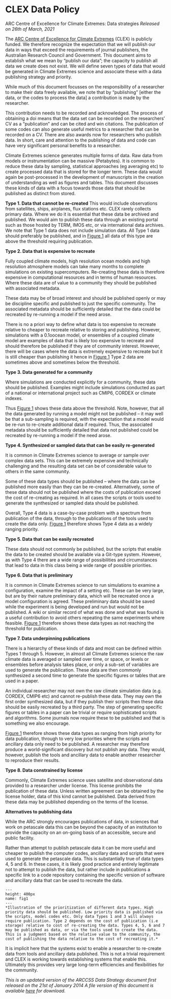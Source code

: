 # CLEX Data Policy

ARC Centre of Excellence for Climate Extremes: Data strategies
*Released on 26th of March, 2021*
 
The [ARC Centre of Excellence for Climate Extremes](https://climateextremes.org.au) (CLEX) is publicly funded. We therefore recognize the expectation that we will publish our data in ways that exceed the requirements of journal publishers, the Australian Research Council and Government. This document aims to establish what we mean by “publish our data”; the capacity to publish all data we create does not exist. We will define seven types of data that would be generated in Climate Extremes science and associate these with a data publishing strategy and priority.
 
While much of this document focusses on the responsibility of a researcher to make their data freely available, we note that by “publishing” [either the data, or the codes to process the data] a contribution is made by the researcher.
 
This contribution needs to be recorded and acknowledged. The process of obtaining a doi means that the data set can be recorded on the researchers’ CV as a “publication” and can be cited and win citations. The publication of some codes can also generate useful metrics to a researcher that can be recorded on a CV. There are also awards now for researchers who publish data. In short, care and attention to the publishing of data and code can have very significant personal benefits to a researcher.
 
 
Climate Extremes science generates multiple forms of data. Raw data from models or instrumentation can be massive (Petabytes). It is common to reduce these data by sampling, statistical approaches (eg averaging etc) to create processed data that is stored for the longer term. These data would again be post-processed in the development of manuscripts in the creation of understanding as well as figures and tables. This document discusses these kinds of data with a focus towards those data that should be published as distinct from stored.
 
 
**Type 1. Data that cannot be re-created**
This would include observations from satellites, ships, airplanes, flux stations etc. CLEX rarely collects primary data. Where we do it is essential that these data be archived and published. We would aim to publish these data through an existing portal such as those hosted by TERM, IMOS etc, or via international data archives. We note that Type 1 data does not include simulation data. All Type 1 data should preferably be published, and in [Figure 1](fig1) all data of this type are above the threshold requiring publication.
 

**Type 2. Data that is expensive to recreate**
 
Fully coupled climate models, high resolution ocean models and high resolution atmosphere models can take many months to complete simulations on existing supercomputers. Re-creating these data is therefore expensive in computational resources and in terms of human resources. Where these data are of value to a community they should be published with associated metadata.
 
These data may be of broad interest and should be published openly or may be discipline specific and published to just the specific community. The associated metadata should be sufficiently detailed that the data could be recreated by re-running a model if the need arose.
 
There is no a priori way to define what data is too expensive to recreate relative to cheaper to recreate relative to storing and publishing. However, simulations with a 0.1oocean model, or ensembles of a coupled climate model are examples of data that is likely too expensive to recreate and should therefore be published if they are of community interest. However, there will be cases where the data is extremely expensive to recreate but it is still cheaper than publishing it hence in [Figure 1](fig1) Type 2 data are sometimes above and sometimes below the threshold.
 

**Type 3. Data generated for a community**
 
Where simulations are conducted explicitly for a community, these data should be published. Examples might include simulations conducted as part of a national or international project such as CMIP6, CORDEX or climate indexes.
 
Thus [Figure 1](fig1) shows these data above the threshold. Note, however, that all the data generated by running a model might not be published – it may well be that a sub-sampling is required, with the expectation that a model would be re-run to re-create additional data if required. Thus, the associated metadata should be sufficiently detailed that data not published could be recreated by re-running a model if the need arose.
 

**Type 4. Synthesized or sampled data that can be easily re-generated**
 
It is common in Climate Extremes science to average or sample over complex data sets. This can be extremely expensive and technically challenging and the resulting data set can be of considerable value to others in the same community.
 
Some of these data types should be published – where the data can be published more easily than they can be re-created. Alternatively, some of these data should not be published where the costs of publication exceed the cost of re-creating as required. In all cases the scripts or tools used to generate the synthesized or sampled data should be published.
 
Overall, Type 4 data is a case-by-case problem with a spectrum from publication of the data, through to the publications of the tools used to create the data only. [Figure 1](fig1) therefore shows Type 4 data as a widely ranging priority.
 

**Type 5. Data that can be easily recreated**
 
These data should not commonly be published, but the scripts that enable the data to be created should be available via a Git-type system. However, as with Type 4 there are a wide range of possibilities and circumstances that lead to data in this class being a wide range of possible priorities.
 

**Type 6. Data that is preliminary**
 
It is common in Climate Extremes science to run simulations to examine a configuration, examine the impact of a setting etc. These can be very large, but are by their nature preliminary data, which will be recreated once a model configuration is agreed. These preliminary data should be saved while the experiment is being developed and run but would not be published. A wiki or similar record of what was done and what was found is a useful contribution to avoid others repeating the same experiments where feasible. [Figure 1](fig1) therefore shows these data types as not reaching the threshold for publication.
 

**Type 7. Data underpinning publications**
 
There is a hierarchy of these kinds of data and most can be defined within Types 1 through 5. However, in almost all Climate Extremes science the raw climate data is averaged or sampled over time, or space, or levels or ensembles before analysis takes place, or only a sub-set of variables are used to generate the publication. These data are then commonly synthesized a second time to generate the specific figures or tables that are used in a paper.
 
An individual researcher may not own the raw climate simulation data (e.g. CORDEX, CMIP6 etc) and cannot re-publish these data. They may own the first order synthesized data, but if they publish their scripts then these data should be easily recreated by a third party. The step of generating specific figures or tables in a paper can be trivial or require sophisticated scripts and algorithms. Some journals now require these to be published and that is something we also encourage.
 
[Figure 1](fig1) therefore shows these data types as ranging from high priority for data publication, through to very low priorities where the scripts and ancillary data only need to be published. A researcher may therefore produce a world-significant discovery but not publish any data. They would, however, publish the tools and ancillary data to enable another researcher to reproduce their results.
 

**Type 8. Data constrained by license**
 
Commonly, Climate Extremes science uses satellite and observational data provided to a researcher under license. This license prohibits the publication of these data. Unless written agreement can be obtained by the license holder, data of this kind cannot be published. Data derived from these data may be published depending on the terms of the license.
 

**Alternatives to publishing data**
 
While the ARC strongly encourages publications of data, in sciences that work on petascale data this can be beyond the capacity of an institution to provide the capacity on an on-going basis of an accessible, secure and public facility.
 
Rather than attempt to publish petascale data it can be more useful and cheaper to publish the computer codes, ancillary data and scripts that were used to generate the petascale data. This is substantially true of data types 4, 5 and 6. In these cases, it is likely good practice and entirely legitimate not to attempt to publish the data, but rather include in publications a specific link to a code repository containing the specific version of software and ancillary data that can be used to recreate the data.
 
```{figure} Data_policy_fig.png
---
height: 400px
name: fig1
---
*Illustration of the prioritization of different data types. High priority data should be published. Low priority data is published via the scripts, model codes etc. Only data Types 1 and 3 will always require publication. Type 2 depends on the cost of publication (i.e storage) relative to cost of re-creating the data. Types 4, 5, 6 and 7 may be published as data, or via the tools used to create the data. This is a judgment based on the relative value to the community, the cost of publishing the data relative to the cost of recreating it.*
```
 
It is implicit here that the systems exist to enable a researcher to re-create data from tools and ancillary data published. This is not a trivial requirement and CLEX is working towards establishing systems that enable this. Ultimately this provides very large long-term efficiencies and flexibilities for the community.
 

*This is an updated version of the ARCCSS Data Strategy  document first released on the 21st of January 2014
A file version of this document is available [here](http://climate-cms.wikis.unsw.edu.au/index.php?title=CLEX_data_strategy_20210326.docx&action=edit&redlink=1) for download.*
